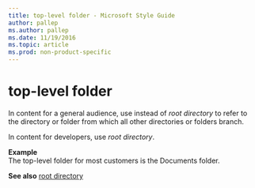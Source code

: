 ```yaml
---
title: top-level folder - Microsoft Style Guide
author: pallep
ms.author: pallep
ms.date: 11/19/2016
ms.topic: article
ms.prod: non-product-specific
---
```


# top-level folder

In content for a general audience, use instead of *root directory* to refer to the directory or folder from which all other directories or folders branch.

In content for developers, use *root directory*.

**Example**  
The top-level folder for most customers is the Documents folder.

**See also** [root directory](/style-guide/a-z-word-list-term-collections/r/root-directory)
